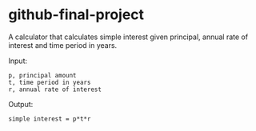 # github-final-project

A calculator that calculates simple interest given principal, annual rate of interest and time period in years.

Input:

    p, principal amount
    t, time period in years
    r, annual rate of interest
Output:

    simple interest = p*t*r
